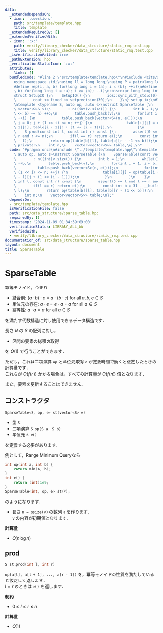 ```yaml
---
data:
  _extendedDependsOn:
  - icon: ':question:'
    path: src/template/template.hpp
    title: template
  _extendedRequiredBy: []
  _extendedVerifiedWith:
  - icon: ':x:'
    path: verify/library_checker/data_structure/static_rmq.test.cpp
    title: verify/library_checker/data_structure/static_rmq.test.cpp
  _isVerificationFailed: true
  _pathExtension: hpp
  _verificationStatusIcon: ':x:'
  attributes:
    links: []
  bundledCode: "#line 2 \"src/template/template.hpp\"\n#include <bits/stdc++.h>\n\
    using namespace std;\nusing ll = long long;\nusing P = pair<long long, long long>;\n\
    #define rep(i, a, b) for(long long i = (a); i < (b); ++i)\n#define rrep(i, a,\
    \ b) for(long long i = (a); i >= (b); --i)\nconstexpr long long inf = 4e18;\n\
    struct SetupIO {\n    SetupIO() {\n        ios::sync_with_stdio(0);\n        cin.tie(0);\n\
    \        cout << fixed << setprecision(30);\n    }\n} setup_io;\n#line 3 \"src/data_structure/sparse_table.hpp\"\
    \ntemplate <typename S, auto op, auto e>\nstruct SparseTable {\n    SparseTable(const\
    \ vector<S>& v)\n        : n((int)v.size()) {\n        int b = 1;\n        while((1\
    \ << b) <= n) ++b;\n        table.push_back(v);\n        for(int i = 1; i < b;\
    \ ++i) {\n            table.push_back(vector<S>(n, e()));\n            for(int\
    \ j = 0; j + (1 << i) <= n; ++j) {\n                table[i][j] = op(table[i -\
    \ 1][j], table[i - 1][j + (1 << (i - 1))]);\n            }\n        }\n    }\n\
    \    S prod(const int l, const int r) const {\n        assert(0 <= l and l <=\
    \ r and r <= n);\n        if(l == r) return e();\n        const int b = 31 - __builtin_clz(r\
    \ - l);\n        return op(table[b][l], table[b][r - (1 << b)]);\n    }\n\n  \
    \ private:\n    int n;\n    vector<vector<S>> table;\n};\n"
  code: "#pragma once\n#include \"../template/template.hpp\"\ntemplate <typename S,\
    \ auto op, auto e>\nstruct SparseTable {\n    SparseTable(const vector<S>& v)\n\
    \        : n((int)v.size()) {\n        int b = 1;\n        while((1 << b) <= n)\
    \ ++b;\n        table.push_back(v);\n        for(int i = 1; i < b; ++i) {\n  \
    \          table.push_back(vector<S>(n, e()));\n            for(int j = 0; j +\
    \ (1 << i) <= n; ++j) {\n                table[i][j] = op(table[i - 1][j], table[i\
    \ - 1][j + (1 << (i - 1))]);\n            }\n        }\n    }\n    S prod(const\
    \ int l, const int r) const {\n        assert(0 <= l and l <= r and r <= n);\n\
    \        if(l == r) return e();\n        const int b = 31 - __builtin_clz(r -\
    \ l);\n        return op(table[b][l], table[b][r - (1 << b)]);\n    }\n\n   private:\n\
    \    int n;\n    vector<vector<S>> table;\n};"
  dependsOn:
  - src/template/template.hpp
  isVerificationFile: false
  path: src/data_structure/sparse_table.hpp
  requiredBy: []
  timestamp: '2024-11-09 01:34:39+09:00'
  verificationStatus: LIBRARY_ALL_WA
  verifiedWith:
  - verify/library_checker/data_structure/static_rmq.test.cpp
documentation_of: src/data_structure/sparse_table.hpp
layout: document
title: SparseTable
---
```


# SparseTable

冪等モノイド，つまり

- 結合則: $(a \cdot b) \cdot c = a \cdot (b \cdot c)$ for all $a, b, c \in S$
- 単位元の存在: $a \cdot e = e \cdot a = a$ for all $a \in S$
- 冪等性: $a \cdot a = a$ for all $a \in S$

を満たす代数構造に対し使用できるデータ構造です．

長さ $N$ の $S$ の配列に対し，

- 区間の要素の総積の取得

を $O(1)$ で行うことができます．

ただし，これは二項演算 `op` と単位元取得 `e` が定数時間で動くと仮定したときの計算量です．<br>
これらが $O(f(n))$ かかる場合は，すべての計算量が $O(f(n))$ 倍となります．

また，要素を更新することはできません．

## コンストラクタ

```cpp
SparseTable<S, op, e> st(vector<S> v)
```

- 型 `S`
- 二項演算 `S op(S a, S b)`
- 単位元 `S e()`

を定義する必要があります．

例として，Range Minimum Queryなら，

```cpp
int op(int a, int b) {
    return min(a, b);
}
int e() {
    return (int)1e9;
}
SparseTable<int, op, e> st(v);
```

のようになります．

- 長さ `n = ssize(v)` の数列 `a` を作ります．<br>
`v` の内容が初期値となります．

**計算量**

- $O(n \log n)$

## prod

```cpp
S st.prod(int l, int r)
```

`op(a[l], a[l + 1], ..., a[r - 1])` を，冪等モノイドの性質を満たしていると仮定して返します．<br>
$l = r$ のときは `e()` を返します．

**制約**

- $0 \leq l \leq r \leq n$

**計算量**

- $O(1)$
